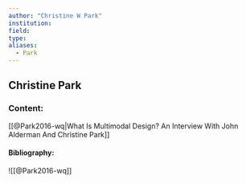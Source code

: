 ```yaml
---
author: "Christine W Park"
institution:
field:
type:
aliases:
  - Park
---
```


## Christine Park

### Content:
[[@Park2016-wq|What Is Multimodal Design? An Interview With John Alderman And Christine Park]]

#### Bibliography:

![[@Park2016-wq]]